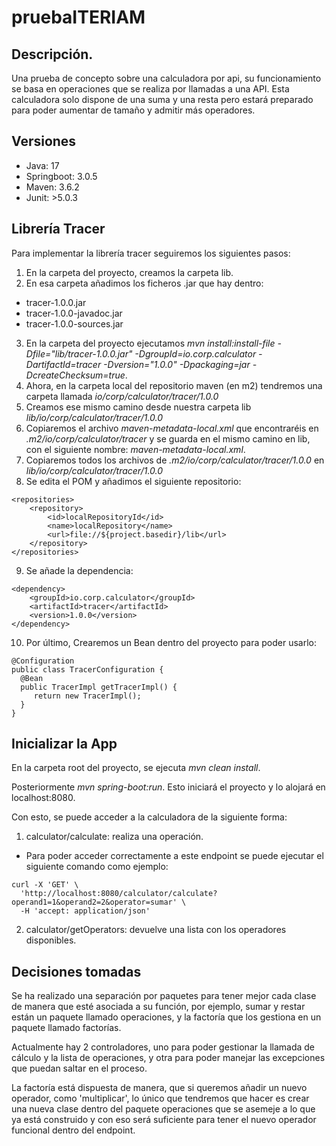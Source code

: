 # pruebaITERIAM

## Descripción.

Una prueba de concepto sobre una calculadora por api, su funcionamiento se basa en operaciones que se realiza por llamadas a una API. Esta calculadora solo dispone de una suma y una resta pero estará preparado para poder aumentar de tamaño y admitir más operadores.

## Versiones

- Java: 17
- Springboot: 3.0.5
- Maven: 3.6.2
- Junit: >5.0.3

## Librería Tracer

Para implementar la librería tracer seguiremos los siguientes pasos:
1. En la carpeta del proyecto, creamos la carpeta lib.
2. En esa carpeta añadimos los ficheros .jar que hay dentro:
- tracer-1.0.0.jar
- tracer-1.0.0-javadoc.jar
- tracer-1.0.0-sources.jar
3. En la carpeta del proyecto ejecutamos *mvn install:install-file -Dfile="lib/tracer-1.0.0.jar" -DgroupId=io.corp.calculator -DartifactId=tracer -Dversion="1.0.0" -Dpackaging=jar -DcreateChecksum=true*.
4. Ahora, en la carpeta local del repositorio maven (en m2) tendremos una carpeta llamada *io/corp/calculator/tracer/1.0.0*
5. Creamos ese mismo camino desde nuestra carpeta lib *lib/io/corp/calculator/tracer/1.0.0*
6. Copiaremos el archivo *maven-metadata-local.xml* que encontraréis en *.m2/io/corp/calculator/tracer* y se guarda en el mismo camino en lib, con el siguiente nombre: *maven-metadata-local.xml*.
7. Copiaremos todos los archivos de *.m2/io/corp/calculator/tracer/1.0.0* en *lib/io/corp/calculator/tracer/1.0.0*
8. Se edita el POM y añadimos el siguiente repositorio:
```
<repositories>
    <repository>
        <id>localRepositoryId</id>
        <name>localRepository</name>
        <url>file://${project.basedir}/lib</url>
    </repository>
</repositories>
```
9. Se añade la dependencia:
```
<dependency>
    <groupId>io.corp.calculator</groupId>
    <artifactId>tracer</artifactId>
    <version>1.0.0</version>
</dependency>
```
10. Por último, Crearemos un Bean dentro del proyecto para poder usarlo:
```
@Configuration
public class TracerConfiguration {
  @Bean
  public TracerImpl getTracerImpl() {
     return new TracerImpl();
  }
}
```
## Inicializar la App

En la carpeta root del proyecto, se ejecuta *mvn clean install*.

Posteriormente *mvn spring-boot:run*.
Esto iniciará el proyecto y lo alojará en localhost:8080.

Con esto, se puede acceder a la calculadora de la siguiente forma:

1. calculator/calculate: realiza una operación.
- Para poder acceder correctamente a este endpoint se puede ejecutar el siguiente comando como ejemplo: 
```
curl -X 'GET' \
  'http://localhost:8080/calculator/calculate?operand1=1&operand2=2&operator=sumar' \
  -H 'accept: application/json'
```
2. calculator/getOperators: devuelve una lista con los operadores disponibles.

## Decisiones tomadas

Se ha realizado una separación por paquetes para tener mejor cada clase de manera que esté asociada a su función, por ejemplo, sumar y restar están un paquete llamado operaciones, y la factoría que los gestiona en un paquete llamado factorías.

Actualmente hay 2 controladores, uno para poder gestionar la llamada de cálculo y la lista de operaciones, y otra para poder manejar las excepciones que puedan saltar en el proceso.

La factoría está dispuesta de manera, que si queremos añadir un nuevo operador, como 'multiplicar', lo único que tendremos que hacer es crear una nueva clase dentro del paquete operaciones que se asemeje a lo que ya está construido y con eso será suficiente para tener el nuevo operador funcional dentro del endpoint.
